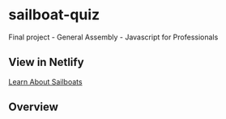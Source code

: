 # sailboat-quiz
Final project - General Assembly - Javascript for Professionals

## View in Netlify
[Learn About Sailboats](https://katie-sailboat-quiz.netlify.app/)

## Overview
